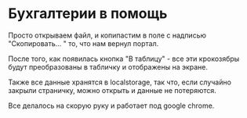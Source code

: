 # Бухгалтерии в помощь

Просто открываем файл, и копипастим в поле с надписью "Скопировать... " то, что нам вернул портал.

После того, как появилась кнопка "В таблицу" - все эти крокозябры будут преобразованы в табличку и отображены на экране.

Также все данные хранятся в localstorage, так что, если случайно закрыли страничку, можно открыть и данные не потеряются.

Все делалось на скорую руку и работает под google chrome.